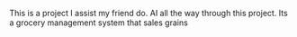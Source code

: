 This is a project I assist my friend do. AI all the way through this project. Its a grocery management system that sales grains 

